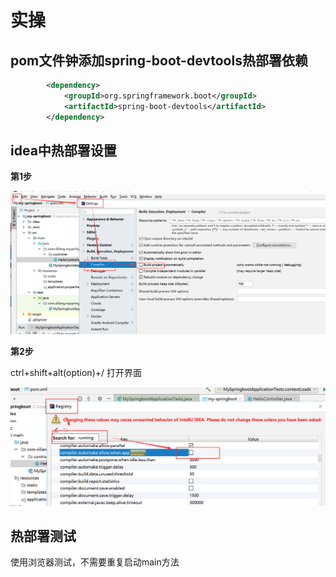 # 实操



## pom文件钟添加spring-boot-devtools热部署依赖



```xml
        <dependency>
            <groupId>org.springframework.boot</groupId>
            <artifactId>spring-boot-devtools</artifactId>
        </dependency>
```



## idea中热部署设置



**第1步**

<img src="../img/1593072992087.png" alt="1593072992087" style="zoom:50%;" />





**第2步**

ctrl+shift+alt(option)+/   打开界面



<img src="../img/1593073323230.png" alt="1593073323230" style="zoom:50%;" />



## 热部署测试



使用浏览器测试，不需要重复启动main方法